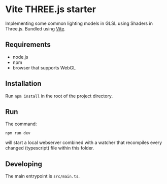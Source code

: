 # Vite THREE.js starter

Implementing some common lighting models in GLSL using Shaders in Three.js. Bundled using [Vite](https://vitejs.dev/).

## Requirements

- node.js
- npm
- browser that supports WebGL

## Installation

Run `npm install` in the root of the project directory.

## Run

The command:

`npm run dev`

will start a local webserver combined with a watcher that recompiles every changed (typescript) file within this folder.

## Developing

The main entrypoint is `src/main.ts`.
